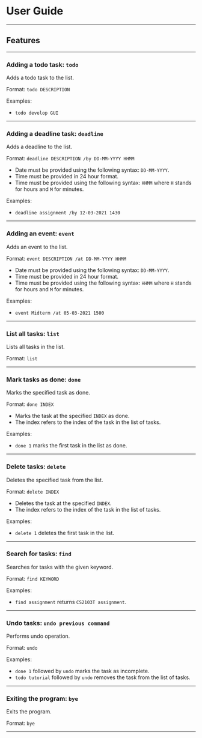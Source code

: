 # User Guide
___

## Features 
___

### Adding a todo task: `todo`
Adds a todo task to the list. 

Format: `todo DESCRIPTION`

Examples:

* `todo develop GUI`

___

### Adding a deadline task: `deadline`
Adds a deadline to the list.

Format: `deadline DESCRIPTION /by DD-MM-YYYY HHMM`

* Date must be provided using the following syntax: `DD-MM-YYYY`.
* Time must be provided in 24 hour format.
* Time must be provided using the following syntax: `HHMM` where `H` stands for hours and `M` for minutes.

Examples:

* `deadline assignment /by 12-03-2021 1430`

---

### Adding an event: `event`
Adds an event to the list.

Format: `event DESCRIPTION /at DD-MM-YYYY HHMM` 

* Date must be provided using the following syntax: `DD-MM-YYYY`.
* Time must be provided in 24 hour format.
* Time must be provided using the following syntax: `HHMM` where `H` stands for hours and `M` for minutes.

Examples:

* `event Midterm /at 05-03-2021 1500`

___

### List all tasks: `list`
Lists all tasks in the list.

Format: `list`

---

### Mark tasks as done: `done`
Marks the specified task as done.

Format: `done INDEX`

* Marks the task at the specified `INDEX` as done.
* The index refers to the index of the task in the list of tasks.

Examples:

* `done 1` marks the first task in the list as done.

---

### Delete tasks: `delete`
Deletes the specified task from the list.

Format: `delete INDEX`

* Deletes the task at the specified `INDEX`.
* The index refers to the index of the task in the list of tasks.

Examples:

* `delete 1` deletes the first task in the list.

---

### Search for tasks: `find`
Searches for tasks with the given keyword.

Format: `find KEYWORD`

Examples:

* `find assignment` returns `CS2103T assignment`.

---

### Undo tasks: `undo previous command`
Performs undo operation.

Format: `undo`

Examples:

* `done 1` followed by `undo` marks the task as incomplete.
* `todo tutorial` followed by `undo` removes the task from the list of tasks.

---

### Exiting the program: `bye`
Exits the program.

Format: `bye`

---

